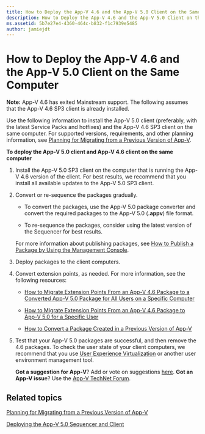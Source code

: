 ```yaml
---
title: How to Deploy the App-V 4.6 and the App-V 5.0 Client on the Same Computer
description: How to Deploy the App-V 4.6 and the App-V 5.0 Client on the Same Computer
ms.assetid: 5b7e27e4-4360-464c-b832-f1c7939e5485
author: jamiejdt
---
```


# How to Deploy the App-V 4.6 and the App-V 5.0 Client on the Same Computer

**Note:** App-V 4.6 has exited Mainstream support. The following assumes that the App-V 4.6 SP3 client is already installed.

Use the following information to install the App-V 5.0 client (preferably, with the latest Service Packs and hotfixes) and the App-V 4.6 SP3 client on the same computer. For supported versions, requirements, and other planning information, see [Planning for Migrating from a Previous Version of App-V](planning-for-migrating-from-a-previous-version-of-app-v.md).

**To deploy the App-V 5.0 client and App-V 4.6 client on the same computer**

1.  Install the App-V 5.0 SP3 client on the computer that is running the App-V 4.6 version of the client. For best results, we recommend that you install all available updates to the App-V 5.0 SP3 client.

2.  Convert or re-sequence the packages gradually.

    -   To convert the packages, use the App-V 5.0 package converter and convert the required packages to the App-V 5.0 (**.appv**) file format.

    -   To re-sequence the packages, consider using the latest version of the Sequencer for best results.

    For more information about publishing packages, see [How to Publish a Package by Using the Management Console](how-to-publish-a-package-by-using-the-management-console-50.md).

3.  Deploy packages to the client computers.

4.  Convert extension points, as needed. For more information, see the following resources:

    -   [How to Migrate Extension Points From an App-V 4.6 Package to a Converted App-V 5.0 Package for All Users on a Specific Computer](how-to-migrate-extension-points-from-an-app-v-46-package-to-a-converted-app-v-50-package-for-all-users-on-a-specific-computer.md)

    -   [How to Migrate Extension Points From an App-V 4.6 Package to App-V 5.0 for a Specific User](how-to-migrate-extension-points-from-an-app-v-46-package-to-app-v-50-for-a-specific-user.md)

    -   [How to Convert a Package Created in a Previous Version of App-V](how-to-convert-a-package-created-in-a-previous-version-of-app-v.md)

5.  Test that your App-V 5.0 packages are successful, and then remove the 4.6 packages. To check the user state of your client computers, we recommend that you use [User Experience Virtualization](http://technet.microsoft.com/library/dn458947.aspx) or another user environment management tool.

    **Got a suggestion for App-V**? Add or vote on suggestions [here](http://appv.uservoice.com/forums/280448-microsoft-application-virtualization). **Got an App-V issu**e? Use the [App-V TechNet Forum](https://social.technet.microsoft.com/Forums/home?forum=mdopappv).

## Related topics


[Planning for Migrating from a Previous Version of App-V](planning-for-migrating-from-a-previous-version-of-app-v.md)

[Deploying the App-V 5.0 Sequencer and Client](deploying-the-app-v-50-sequencer-and-client.md)

 

 





